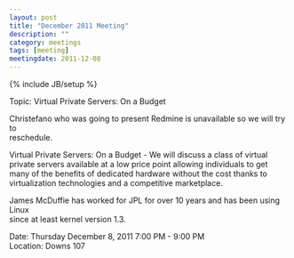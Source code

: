 ```yaml
---
layout: post
title: "December 2011 Meeting"
description: ""
category: meetings
tags: [meeting]
meetingdate: 2011-12-08
---
```

{% include JB/setup %}

Topic: Virtual Private Servers: On a Budget                                    
                                                                             
Christefano who was going to present Redmine is unavailable so we will try to  
reschedule.                                                                    
                                                                             
Virtual Private Servers: On a Budget - We will discuss a class of virtual      
private servers available at a low price point allowing individuals to get     
many of the benefits of dedicated hardware without the cost thanks to          
virtualization technologies and a competitive marketplace.                     
                                                                             
James McDuffie has worked for JPL for over 10 years and has been using Linux   
since at least kernel version 1.3.                                             
                                                                             
Date: Thursday December 8, 2011 7:00 PM - 9:00 PM                                
Location: Downs 107                                         
